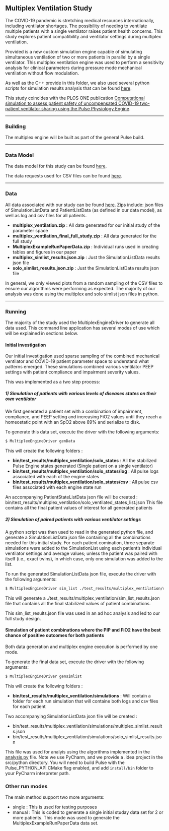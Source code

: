## Multiplex Ventilation Study

The COVID-19 pandemic is stretching medical resources internationally, including ventilator shortages.
The possibility of needing to ventilate multiple patients with a single ventilator raises patient health concerns.
This study explores patient compatibility and ventilator settings during multiplex ventilation.

Provided is a new custom simulation engine capable of simulating simultaneous ventilation of two or more patients in parallel by a single ventilator.
This multiplex ventilation engine was used to perform a sensitivity analysis for clinical parameters during pressure mode mechanical ventilation without flow modulation.

As well as the C++ provide in this folder, we also used several python scripts for simulation results analysis that can be found [here](https://gitlab.kitware.com/physiology/engine/-/tree/3.x/src/python/pulse/study/multiplex_ventilation).

This study coincides with the PLOS ONE publication [Computational simulation to assess patient safety of uncompensated COVID-19 two-patient ventilator sharing using the Pulse Physiology Engine](https://doi.org/10.1371/journal.pone.0242532).

---

### Building

The multiplex engine will be built as part of the general Pulse build.

---

### Data Model

The data model for this study can be found [here](https://gitlab.kitware.com/physiology/engine/-/blob/3.x/src/schema/pulse/study/multiplex_ventilation/bind/MultiplexVentilation.proto).

The data requests used for CSV files can be found [here](https://gitlab.kitware.com/physiology/engine/-/blob/3.x/src/cpp/study/multiplex_ventilation/MVEngine.cpp#L612).

---

### Data

All data associated with our study can be found [here](https://data.kitware.com/#collection/59849c788d777f7d33e9c084/folder/5e979e5a9014a6d84e12b150).
Zips include: json files of SimulationListData and PatientListData (as defined in our data model), as well as log and csv files for all patients.

  - <b>multiplex_ventilation.zip</b> : All data generated for our initial study of the parameter space
  - <b>multiplex_ventilation_final_full_study.zip</b> : All data generated for the full study 
  - <b>MultiplexExampleRunPaperData.zip</b> : Individual runs used in creating tables and figures in our paper
  - <b>multiplex_simlist_results.json.zip</b> : Just the SimulationListData results json file
  - <b>solo_simlist_results.json.zip</b> : Just the SimulationListData results json file
 
In general, we only viewed plots from a random sampling of the CSV files to ensure our algorithms were performing as expected.
The majority of our analysis was done using the multiplex and solo simlist json files in python. 

---

### Running

The majority of the study used the MultiplexEngineDriver to generate all data used.
This command line application has several modes of use which will be explained in sections below.

#### Initial investigation

Our initial investigation used sparse sampling of the combined mechanical ventilator and COVID-19 patient parameter space to understand what patterns emerged.
These simulations combined various ventilator PEEP settings with patient compliance and impairment severity values.

This was implemented as a two step process: 
  
##### 1) Simulation of patients with various levels of diseases states on their own ventilator

We first generated a patient set with a combination of impairment, compliance, and PEEP setting and increasing FiO2 values until they reach a homeostatic point with an SpO2 above 89% and serialize to disk.

To generate this data set, execute the driver with the following arguments:

~~~~~~~~~~~~~~~~~~~~~~~~~~~~~~~~~~bash
$ MultiplexEngineDriver genData
~~~~~~~~~~~~~~~~~~~~~~~~~~~~~~~~~~~

This will create the following folders : 

  - <b>bin/test_results/multiplex_ventilation/solo_states</b> : All the stabilized Pulse Engine states generated (Single patient on a single ventilator)
  - <b>bin/test_results/multiplex_ventilation/solo_states/log</b> : All pulse logs associated with each of the engine states
  - <b>bin/test_results/multiplex_ventilation/solo_states/csv</b> : All pulse csv files associated with each engine state run

An accompanying PatientStateListData json file will be created : bin/test_results/multiplex_ventilation/solo_ventilated_states_list.json
This file contains all the final patient values of interest for all generated patients

##### 2) Simulation of paired patients with various ventilator settings

A python script was then used to read in the generated python file, and generate a SimulationListData json file containing all the combinations needed for this initial study.
For each patient comination, three separate simulations were added to the SimulationList using each patient’s individual ventilator settings and average values; 
unless the patient was paired with itself (i.e., exact twins), in which case, only one simulation was added to the list.

To run the generated SimulationListData json file, execute the driver with the following arguments:

~~~~~~~~~~~~~~~~~~~~~~~~~~~~~~~~~~bash
$ MultiplexEngineDriver sim_list ./test_results/multiplex_ventilation/sim_list.json
~~~~~~~~~~~~~~~~~~~~~~~~~~~~~~~~~~~

This will generate a ./test_results/multiplex_ventilation/sim_list_results.json file that contains all the final stabilized values of patient combinations.

This sim_list_results.json file was used in an ad hoc analysis and led to our full study design.

#### Simulation of patient combinations where the PIP and FiO2 have the best chance of positive outcomes for both patients

Both data generation and multiplex engine execution is performed by one mode.

To generate the final data set, execute the driver with the following arguments:

~~~~~~~~~~~~~~~~~~~~~~~~~~~~~~~~~~bash
$ MultiplexEngineDriver gensimlist
~~~~~~~~~~~~~~~~~~~~~~~~~~~~~~~~~~~

This will create the following folders : 

  - <b>bin/test_results/multiplex_ventilation/simulations</b> : Will contain a folder for each run simulation that will containe both logs and csv files for each patient

Two accompanying SimulationListData json file will be created : 
  - bin/test_results/multiplex_ventilation/simulations/multiplex_simlist_results.json
  - bin/test_results/multiplex_ventilation/simulations/solo_simlist_results.json

This file was used for analyis using the algorithms implemented in the [analysis.py](https://gitlab.kitware.com/physiology/engine/-/blob/3.x/src/python/pulse/study/multiplex_ventilation/analysis.py) file.
Note we use PyCharm, and we provide a .idea project in the src/python directory.
You will need to build Pulse with the Pulse_PYTHON_API CMake flag enabled, and add `install/bin` folder to your PyCharm interpreter path.

### Other run modes

The main method support two more arguments:

  - single : This is used for testing purposes
  - manual : This is coded to generate a single initial studay data set for 2 or more patients. This mode was used to generate the MultiplexExampleRunPaperData data set. 

